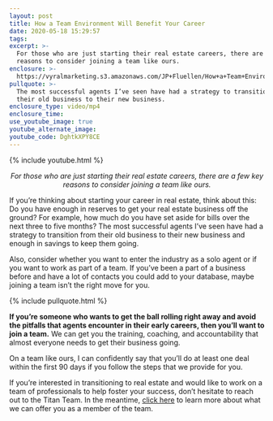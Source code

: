 ```yaml
---
layout: post
title: How a Team Environment Will Benefit Your Career
date: 2020-05-18 15:29:57
tags:
excerpt: >-
  For those who are just starting their real estate careers, there are a few key
  reasons to consider joining a team like ours.
enclosure: >-
  https://vyralmarketing.s3.amazonaws.com/JP+Fluellen/How+a+Team+Environment+Will+Benefit+Your+Career.mp4
pullquote: >-
  The most successful agents I’ve seen have had a strategy to transition from
  their old business to their new business.
enclosure_type: video/mp4
enclosure_time:
use_youtube_image: true
youtube_alternate_image:
youtube_code: DghtkXPY8CE
---
```


{% include youtube.html %}

<p style="text-align: center;"><em>For those who are just starting their real estate careers, there are a few key reasons to consider joining a team like ours.</em></p>

If you’re thinking about starting your career in real estate, think about this: Do you have enough in reserves to get your real estate business off the ground? For example, how much do you have set aside for bills over the next three to five months? The most successful agents I’ve seen have had a strategy to transition from their old business to their new business and enough in savings to keep them going.

Also, consider whether you want to enter the industry as a solo agent or if you want to work as part of a team. If you’ve been a part of a business before and have a lot of contacts you could add to your database, maybe joining a team isn’t the right move for you.

{% include pullquote.html %}

**If you’re someone who wants to get the ball rolling right away and avoid the pitfalls that agents encounter in their early careers, then you’ll want to join a team.** We can get you the training, coaching, and accountability that almost everyone needs to get their business going.

On a team like ours, I can confidently say that you’ll do at least one deal within the first 90 days if you follow the steps that we provide for you.

If you’re interested in transitioning to real estate and would like to work on a team of professionals to help foster your success, don’t hesitate to reach out to the Titan Team. In the meantime, [click here](https://wyomingrealestatecareers.com/join-our-team/) to learn more about what we can offer you as a member of the team.